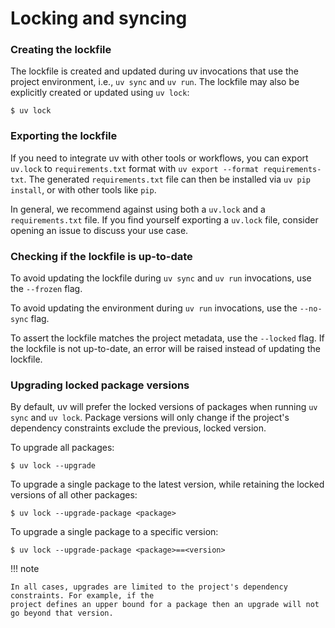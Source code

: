 # Locking and syncing

### Creating the lockfile

The lockfile is created and updated during uv invocations that use the project environment, i.e.,
`uv sync` and `uv run`. The lockfile may also be explicitly created or updated using `uv lock`:

```console
$ uv lock
```

### Exporting the lockfile

If you need to integrate uv with other tools or workflows, you can export `uv.lock` to
`requirements.txt` format with `uv export --format requirements-txt`. The generated
`requirements.txt` file can then be installed via `uv pip install`, or with other tools like `pip`.

In general, we recommend against using both a `uv.lock` and a `requirements.txt` file. If you find
yourself exporting a `uv.lock` file, consider opening an issue to discuss your use case.

### Checking if the lockfile is up-to-date

To avoid updating the lockfile during `uv sync` and `uv run` invocations, use the `--frozen` flag.

To avoid updating the environment during `uv run` invocations, use the `--no-sync` flag.

To assert the lockfile matches the project metadata, use the `--locked` flag. If the lockfile is not
up-to-date, an error will be raised instead of updating the lockfile.

### Upgrading locked package versions

By default, uv will prefer the locked versions of packages when running `uv sync` and `uv lock`.
Package versions will only change if the project's dependency constraints exclude the previous,
locked version.

To upgrade all packages:

```console
$ uv lock --upgrade
```

To upgrade a single package to the latest version, while retaining the locked versions of all other
packages:

```console
$ uv lock --upgrade-package <package>
```

To upgrade a single package to a specific version:

```console
$ uv lock --upgrade-package <package>==<version>
```

!!! note

    In all cases, upgrades are limited to the project's dependency constraints. For example, if the
    project defines an upper bound for a package then an upgrade will not go beyond that version.
